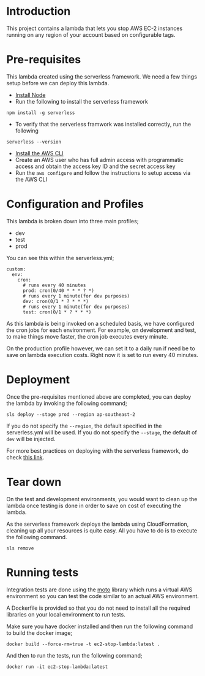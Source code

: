 # Introduction

This project contains a lambda that lets you stop AWS EC-2 instances running on any region of your account based on configurable tags.

# Pre-requisites
This lambda created using the serverless framework. We need a few things setup before we can deploy this lambda.
- [Install Node](https://nodejs.org/en/download/)
- Run the following to install the serverless framework

```
npm install -g serverless
```
- To verify that the serverless framwork was installed correctly, run the following
```
serverless --version
```

- [Install the AWS CLI](https://docs.aws.amazon.com/cli/latest/userguide/install-cliv2.html)
- Create an AWS user who has full admin access with programmatic access and obtain the access key ID and the secret access key 
- Run the `aws configure` and follow the instructions to setup access via the AWS CLI

# Configuration and Profiles
This lambda is broken down into three main profiles;
 - dev
 - test
 - prod

You can see this within the serverless.yml;
```
custom:
  env:
    cron:
      # runs every 40 minutes
      prod: cron(0/40 * * * ? *)
      # runs every 1 minute(for dev purposes)
      dev: cron(0/1 * ? * * *)
      # runs every 1 minute(for dev purposes)
      test: cron(0/1 * ? * * *)
```

As this lambda is being invoked on a scheduled basis, we have configured the cron jobs for each environment. For example, on development and test, to make things move faster,
the cron job executes every minute. 

On the production profile however, we can set it to a daily run if need be to save on lambda execution costs. Right now it is set to run every 40 minutes.

# Deployment
Once the pre-requisites mentioned above are completed, you can deploy the lambda by invoking the following command;

```
sls deploy --stage prod --region ap-southeast-2
```

If you do not specify the `--region`, the default specified in the serverless.yml will be used.
If you do not specify the `--stage`, the default of `dev` will be injected.

For more best practices on deploying with the serverless framework, do check [this link](https://www.serverless.com/framework/docs/providers/aws/guide/deploying/).

# Tear down
On the test and development environments, you would want to clean up the lambda once testing is done in order to save on cost of executing the lambda.

As the serverless framework deploys the lambda using CloudFormation, cleaning up all your resources is quite easy. All you have to do is to execute the following command.

```
sls remove
```

# Running tests
Integration tests are done using the [moto](https://github.com/spulec/moto) library which runs a virtual AWS environment so you can test the code similar to an actual AWS environment.

A Dockerfile is provided so that you do not need to install all the required libraries on your local environment to run  tests.

Make sure you have docker installed and then run the following command to build the docker image;

```
docker build --force-rm=true -t ec2-stop-lambda:latest .
```

And then to run the tests, run the following command;
```
docker run -it ec2-stop-lambda:latest
```

